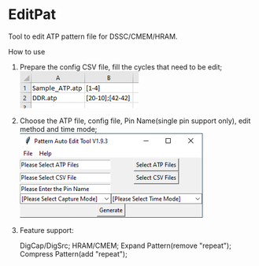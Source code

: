 # EditPat
Tool to edit ATP pattern file for DSSC/CMEM/HRAM.

 

How to use

1. Prepare the config CSV file, fill the cycles that need to be edit;
![Setup File](/img/config_csv.png "Setup File")
2. Choose the ATP file, config file, Pin Name(single pin support only), edit method and time mode;
![PAT_UI](/img/PAT_UI.png "PAT_UI")
3. Feature support:

    DigCap/DigSrc;
    HRAM/CMEM;
    Expand Pattern(remove "repeat");
    Compress Pattern(add "repeat");

